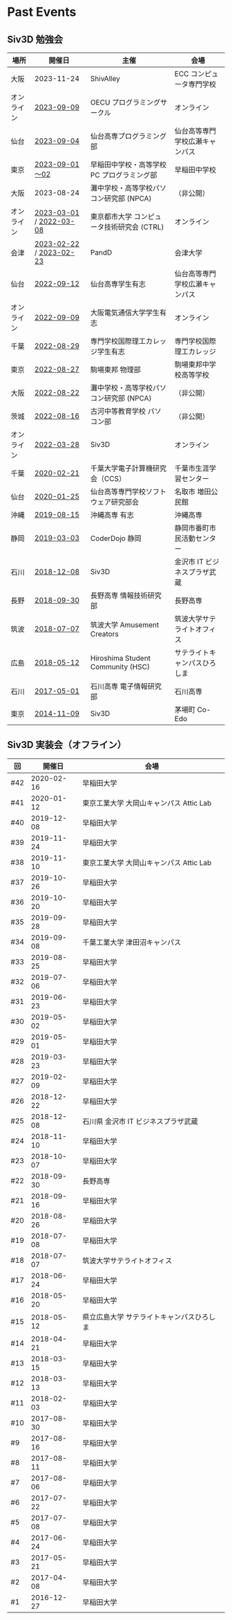# Past Events

## Siv3D 勉強会

| 場所 | 開催日                                                                | 主催                                | 会場               |
|----|--------------------------------------------------------------------|-----------------------------------|------------------|
| 大阪 | 2023-11-24                  | ShivAlley | ECC コンピュータ専門学校 |
| オンライン | [2023-09-09](https://connpass.com/event/294608/)                   | OECU プログラミングサークル | オンライン             |
| 仙台 | [2023-09-04](https://connpass.com/event/293806/)                   | 仙台高専プログラミング部 | 仙台高等専門学校広瀬キャンパス             |
| 東京 | [2023-09-01～02](https://connpass.com/event/294541/)                 | 早稲田中学校・高等学校 PC プログラミング部 | 早稲田中学校 |
| 大阪 | 2023-08-24                  | 灘中学校・高等学校パソコン研究部 (NPCA) | （非公開）             |
| オンライン | [2023-03-01](https://connpass.com/event/276228/) / [2022-03-08](https://connpass.com/event/276314/)                  | 東京都市大学 コンピュータ技術研究会 (CTRL) | オンライン             |
| 会津 | [2023-02-22](https://connpass.com/event/273764/) / [2023-02-23](https://connpass.com/event/273774/)                  | PandD | 会津大学             |
| 仙台 | [2022-09-12](https://connpass.com/event/258216/)                   | 仙台高専学生有志 | 仙台高等専門学校広瀬キャンパス             |
| オンライン | [2022-09-09](https://connpass.com/event/258770/)                   | 大阪電気通信大学学生有志 | オンライン             |
| 千葉 | [2022-08-29](https://kokuri-student.connpass.com/event/253477/)                   | 専門学校国際理工カレッジ学生有志 | 専門学校国際理工カレッジ             |
| 東京 | [2022-08-27](https://connpass.com/event/256268/)                   | 駒場東邦 物理部 | 駒場東邦中学校高等学校             |
| 大阪 | [2022-08-22](https://connpass.com/event/256287/)                   | 灘中学校・高等学校パソコン研究部 (NPCA) | （非公開）             |
| 茨城 | [2022-08-16](https://kss-pc-club.connpass.com/event/256286/)                   | 古河中等教育学校 パソコン部 | （非公開）             |
| オンライン | [2022-03-28](https://siv3d.connpass.com/event/242313/)                   | Siv3D | オンライン             |
| 千葉 | [2020-02-21](https://connpass.com/event/159065/)                   | 千葉大学電子計算機研究会（CCS）                 | 千葉市生涯学習センター             |
| 仙台 | [2020-01-25](https://connpass.com/event/158509/)                   | 仙台高等専門学校ソフトウェア研究部会                | 名取市 増田公民館        |
| 沖縄 | [2019-08-15](https://connpass.com/event/140750/)                   | 沖縄高専 有志                           | 沖縄高専             |
| 静岡 | [2019-03-03](https://connpass.com/event/115466/)                   | CoderDojo 静岡                      | 静岡市番町市民活動センター    |
| 石川 | [2018-12-08](https://connpass.com/event/106038/)                   | Siv3D                             | 金沢市 IT ビジネスプラザ武蔵 |
| 長野 | [2018-09-30](https://connpass.com/event/97989/)                    | 長野高専 情報技術研究部                      | 長野高専             |
| 筑波 | [2018-07-07](https://amusement-creators.connpass.com/event/91201/) | 筑波大学 Amusement Creators           | 筑波大学サテライトオフィス    |
| 広島 | [2018-05-12](https://hsc.connpass.com/event/85387/)                | Hiroshima Student Community (HSC) | サテライトキャンパスひろしま   |
| 石川 | [2017-05-01](https://connpass.com/event/55839/)                    | 石川高専 電子情報研究部                      | 石川高専             |
| 東京 | [2014-11-09](https://siv3d.doorkeeper.jp/events/16164)             | Siv3D                             | 茅場町 Co-Edo       |

## Siv3D 実装会（オフライン）

| 回   | 開催日        | 会場                        |
|-----|------------|---------------------------|
| #42 | 2020-02-16 | 早稲田大学                     |
| #41 | 2020-01-12 | 東京工業大学 大岡山キャンパス Attic Lab |
| #40 | 2019-12-08 | 早稲田大学                     |
| #39 | 2019-11-24 | 早稲田大学                     |
| #38 | 2019-11-10 | 東京工業大学 大岡山キャンパス Attic Lab |
| #37 | 2019-10-26 | 早稲田大学                     |
| #36 | 2019-10-20 | 早稲田大学                     |
| #35 | 2019-09-28 | 早稲田大学                     |
| #34 | 2019-09-08 | 千葉工業大学 津田沼キャンパス           |
| #33 | 2019-08-25 | 早稲田大学                     |
| #32 | 2019-07-06 | 早稲田大学                     |
| #31 | 2019-06-23 | 早稲田大学                     |
| #30 | 2019-05-02 | 早稲田大学                     |
| #29 | 2019-05-01 | 早稲田大学                     |
| #28 | 2019-03-23 | 早稲田大学                     |
| #27 | 2019-02-09 | 早稲田大学                     |
| #26 | 2018-12-22 | 早稲田大学                     |
| #25 | 2018-12-08 | 石川県 金沢市 IT ビジネスプラザ武蔵      |
| #24 | 2018-11-10 | 早稲田大学                     |
| #23 | 2018-10-07 | 早稲田大学                     |
| #22 | 2018-09-30 | 長野高専                      |
| #21 | 2018-09-16 | 早稲田大学                     |
| #20 | 2018-08-26 | 早稲田大学                     |
| #19 | 2018-07-08 | 早稲田大学                     |
| #18 | 2018-07-07 | 筑波大学サテライトオフィス             |
| #17 | 2018-06-24 | 早稲田大学                     |
| #16 | 2018-05-20 | 早稲田大学                     |
| #15 | 2018-05-12 | 県立広島大学 サテライトキャンパスひろしま     |
| #14 | 2018-04-21 | 早稲田大学                     |
| #13 | 2018-03-15 | 早稲田大学                     |
| #12 | 2018-03-13 | 早稲田大学                     |
| #11 | 2018-02-03 | 早稲田大学                     |
| #10 | 2017-08-30 | 早稲田大学                     |
| #9  | 2017-08-16 | 早稲田大学                     |
| #8  | 2017-08-11 | 早稲田大学                     |
| #7  | 2017-08-06 | 早稲田大学                     |
| #6  | 2017-07-22 | 早稲田大学                     |
| #5  | 2017-07-08 | 早稲田大学                     |
| #4  | 2017-06-24 | 早稲田大学                     |
| #3  | 2017-05-21 | 早稲田大学                     |
| #2  | 2017-04-08 | 早稲田大学                     |
| #1  | 2016-12-27 | 早稲田大学                     |